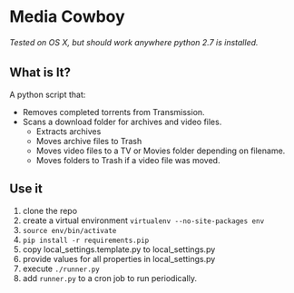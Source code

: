 Media Cowboy
===============

###### Tested on OS X, but should work anywhere python 2.7 is installed.

## What is It?

A python script that:

* Removes completed torrents from Transmission.
* Scans a download folder for archives and video files.
  * Extracts archives
  * Moves archive files to Trash
  * Moves video files to a TV or Movies folder depending on filename.
  * Moves folders to Trash if a video file was moved.

## Use it

1. clone the repo
1. create a virtual environment ```virtualenv --no-site-packages env```
1. ```source env/bin/activate```
1. ```pip install -r requirements.pip```
1. copy local_settings.template.py to local_settings.py
1. provide values for all properties in local_settings.py
1. execute ```./runner.py```
1. add ```runner.py``` to a cron job to run periodically.

